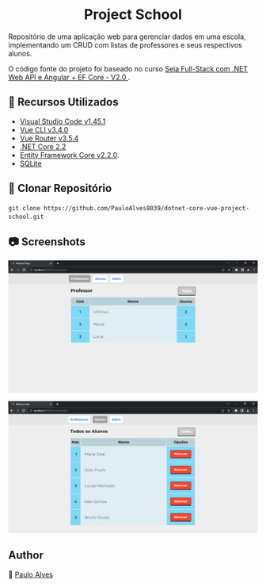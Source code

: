 <h1 align="center">Project School</h1>

Repositório de uma aplicação web para gerenciar dados em uma escola, implementando um CRUD com listas de professores e seus respectivos alunos.


O código fonte do projeto foi baseado no curso [Seja Full-Stack com .NET Web API e Angular + EF Core - V2.0
](https://www.udemy.com/course/fullstack-vuejs-dotnetcore-efcore/).

## :wrench: Recursos Utilizados

- [Visual Studio Code v1.45.1](https://code.visualstudio.com/)
- [Vue CLI v3.4.0](https://cli.vuejs.org/)
- [Vue Router v3.5.4](https://router.vuejs.org/guide/)
- [.NET Core 2.2](https://dotnet.microsoft.com/en-us/download/dotnet/2.2)
- [Entity Framework Core v2.2.0](https://docs.microsoft.com/pt-br/ef/core/).
- [SQLite](https://www.sqlite.org/index.html)

## :floppy_disk: Clonar Repositório

`git clone https://github.com/PauloAlves8039/dotnet-core-vue-project-school.git`

## :camera: Screenshots

<p align="center"> <img src="https://github.com/PauloAlves8039/dotnet-core-vue-project-school/blob/master/frontend/project-school/src/assets/img/screenshot1.png" /></p>

<p align="center"> <img src="https://github.com/PauloAlves8039/dotnet-core-vue-project-school/blob/master/frontend/project-school/src/assets/img/screenshot2.png" /></p>

## Author

:boy: [Paulo Alves](https://github.com/PauloAlves8039)
